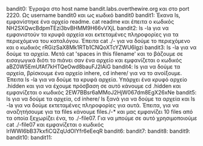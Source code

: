 bandit0: Έγραψα στο host name bandit.labs.overthewire.org και στο port 2220. Ως username bandit0 και ως κωδικό bandit0
bandit1: Έκανα ls, εμφανίστηκε ένα αρχείο readme. cat readme και έπειτα ο κωδικός NH2SXQwcBdpmTEzi3bvBHMM9H66vVXjL
bandit2: ls -la για να εμφανιστούν τα κρυφά αρχεία και εκτεταμένες πληροφορίες για τα περιεχόμενα του καταλόγου. Έπειτα cat ./- για να δούμε το περιεχόμενο και ο κωδικός rRGizSaX8Mk1RTb1CNQoXTcYZWU6lgzi
bandit3: ls -la για να δούμε τα αρχεία. Μετά cat 'spaces in this filename' και το βάζουμε σε εισαγωγικά διότι το πιάνει σαν ένα αρχείο και εμφανίζεται ο κωδικός aBZ0W5EmUfAf7kHTQeOwd8bauFJ2lAiG
bandit4: ls για να δούμε τα αρχεία, βρίσκουμε ένα αρχείο inhere, cd inhere/ για να το ανοίξουμε. Έπειτα ls -la για να δούμε τα κρυφά αρχεία. Υπάρχει ένα κρυφό αρχείο .hidden και για να έχουμε πρόσβαση σε αυτό κάνουμε cd .hidden και εμφανίζεται ο κωδικός 2EW7BBsr6aMMoJ2HjW067dm8EgX26xNe
bandit5: ls για να δούμε τα αρχεία, cd inhere/ ls ξανά για να δούμε τα αρχεία και ls -la για να δούμε εκτεταμένες πληροφορίες για αυτά. Έπειτα, για να αναζητήσουμε για τα files κάνουμε files./-*  και μας εμφανίζει 10 files από τα οποία ξεχωρίζει ένα, το ./-file07. Για να μπούμε σε αυτό χρησιμοποιούμε cat ./-file07 και εμφανίζεται ο κωδικός lrIWWI6bB37kxfiCQZqUdOIYfr6eEeqR
bandit6: 
bandit7: 
bandit8: 
bandit9: 
bandit10: 
bandit11: 
